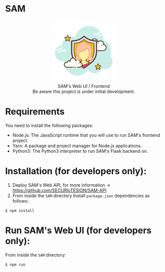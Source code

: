# SAM
<p align="center"> 
<img src="https://github.com/SECURIoTESIGN/SAM-API/blob/master/static/logo.png"><br/>
SAM's Web UI / Frontend<br/>Be aware this project is under initial development.
</p>

# Requirements
You need to install the following packages:

- Node.js: The JavaScript runtime that you will use to run SAM's frontend project.
- Yarn: A package and project manager for Node.js applications.
- Python3: The Python3 interpreter to run SAM's Flask backend on.

# Installation (for developers only):

1) Deploy SAM's Web API, for more information -> https://github.com/SECURIoTESIGN/SAM-API
2) From inside the ```SAM``` directory Install ```package.json``` dependencies as follows: 
```
$ npm install
```
# Run SAM's Web UI (for developers only):

From inside the ```SAM``` directory: 
```
$ npm run
```
